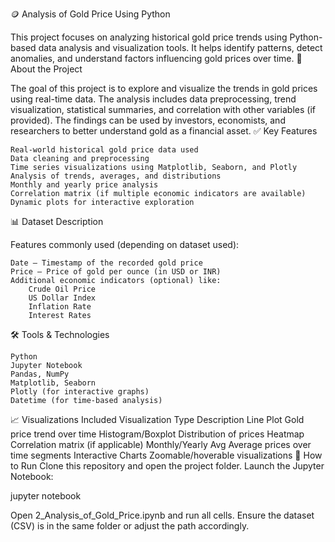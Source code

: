 🪙 Analysis of Gold Price Using Python

This project focuses on analyzing historical gold price trends using Python-based data analysis and visualization tools. It helps identify patterns, detect anomalies, and understand factors influencing gold prices over time.
📌 About the Project

The goal of this project is to explore and visualize the trends in gold prices using real-time data. The analysis includes data preprocessing, trend visualization, statistical summaries, and correlation with other variables (if provided). The findings can be used by investors, economists, and researchers to better understand gold as a financial asset.
✅ Key Features

    Real-world historical gold price data used
    Data cleaning and preprocessing
    Time series visualizations using Matplotlib, Seaborn, and Plotly
    Analysis of trends, averages, and distributions
    Monthly and yearly price analysis
    Correlation matrix (if multiple economic indicators are available)
    Dynamic plots for interactive exploration

📊 Dataset Description

Features commonly used (depending on dataset used):

    Date – Timestamp of the recorded gold price
    Price – Price of gold per ounce (in USD or INR)
    Additional economic indicators (optional) like:
        Crude Oil Price
        US Dollar Index
        Inflation Rate
        Interest Rates

🛠️ Tools & Technologies

    Python
    Jupyter Notebook
    Pandas, NumPy
    Matplotlib, Seaborn
    Plotly (for interactive graphs)
    Datetime (for time-based analysis)

📈 Visualizations Included
Visualization Type 	Description
Line Plot 	Gold price trend over time
Histogram/Boxplot 	Distribution of prices
Heatmap 	Correlation matrix (if applicable)
Monthly/Yearly Avg 	Average prices over time segments
Interactive Charts 	Zoomable/hoverable visualizations
🚀 How to Run
Clone this repository and open the project folder.
Launch the Jupyter Notebook:

jupyter notebook

Open 2_Analysis_of_Gold_Price.ipynb and run all cells.
Ensure the dataset (CSV) is in the same folder or adjust the path accordingly.

